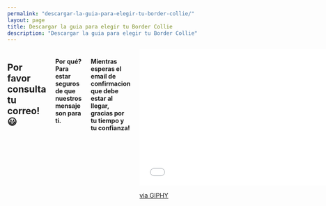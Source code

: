 ```yaml
---
permalink: "descargar-la-guia-para-elegir-tu-border-collie/"
layout: page
title: Descargar la guia para elegir tu Border Collie
description: "Descargar la guia para elegir tu Border Collie"
---
```


<main>
  <div class="small-8 small-centered columns">
    <h2 class="text-center">Por favor consulta tu correo! 😃</h2>
    <h4 class="text-center">Por qué?<br> Para estar seguros de que nuestros mensaje son para ti.</h4>
    <h4 class="text-center">Mientras esperas el email de confirmacion que debe estar al llegar, gracias por tu tiempo y tu confianza!</h4>
    <div class="text-center">
     <iframe src="//giphy.com/embed/fsw1xeISsGhW" width="480" height="313.6" frameBorder="0" class="giphy-embed" allowFullScreen></iframe><p><a href="https://giphy.com/gifs/cat-dog-puppy-fsw1xeISsGhW">via GIPHY</a></p>
    </div>
  </div>
</main>
